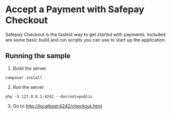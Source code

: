 # Accept a Payment with Safepay Checkout

Safepay Checkout is the fastest way to get started with payments. Included are some basic build and run scripts you can use to start up the application.

## Running the sample

1. Build the server

```
composer install
```

2. Run the server

```
php -S 127.0.0.1:4242 --docroot=public
```

3. Go to [http://localhost:4242/checkout.html](http://localhost:4242/checkout.html)
